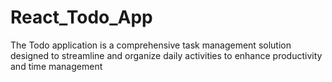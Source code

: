 # React_Todo_App
The Todo application is a comprehensive task management solution designed to streamline and organize daily activities to  enhance productivity and time management
